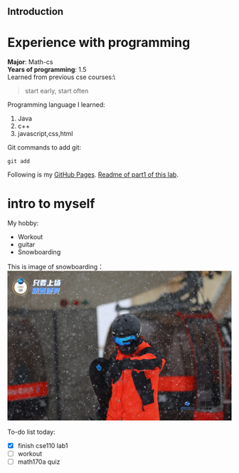 ## Introduction

# Experience with programming
**Major**: Math-cs\
**Years of programming**: 1.5\
Learned from previous cse courses:\
> start early, start often

Programming language I learned:
1. Java
2. c++
3. javascript,css,html

Git commands to add git:
```
git add
```

Following is my [GitHub Pages](https://github.com/Xubangbangg).
[Readme of part1 of this lab](./README.md).

# intro to myself
My hobby: 
- Workout
- guitar
- Snowboarding

This is image of snowboarding：
![This is image of snowboarding](./snowboard.jpg)

To-do list today:
- [x] finish cse110 lab1
- [ ] workout
- [ ] math170a quiz